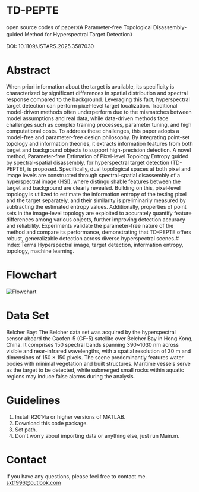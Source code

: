 # TD-PEPTE
open source codes of paper:《A Parameter-free Topological Disassembly-guided Method for Hyperspectral Target Detection》

DOI: 10.1109/JSTARS.2025.3587030

# Abstract
When priori information about the target is available, its specificity is characterized by significant differences in spatial distribution and spectral response compared to the background. Leveraging this fact, hyperspectral target detection can perform pixel-level target localization. Traditional model-driven methods often underperform due to the mismatches between model assumptions and real data, while data-driven methods face challenges such as complex training processes, parameter tuning, and high computational costs. To address these challenges, this paper adopts a model-free and parameter-free design philosophy. By integrating point-set topology and information theories, it extracts information features from both target and background objects to support high-precision detection. A novel method, Parameter-free Estimation of Pixel-level Topology Entropy guided by spectral-spatial disassembly, for hyperspectral target detection (TD-PEPTE), is proposed. Specifically, dual topological spaces at both pixel and image levels are constructed through spectral-spatial disassembly of a hyperspectral image (HSI), where distinguishable features between the target and background are clearly revealed. Building on this, pixel-level topology is utilized to estimate the information entropy of the testing pixel and the target separately, and their similarity is preliminarily measured by subtracting the estimated entropy values. Additionally, properties of point sets in the image-level topology are exploited to accurately quantify feature differences among various objects, further improving detection accuracy and reliability. Experiments validate the parameter-free nature of the method and compare its performance, demonstrating that TD-PEPTE offers robust, generalizable detection across diverse hyperspectral scenes.# Index Terms
Hyperspectral image, target detection, information entropy, topology, machine learning.
# Flowchart
![Flowchart](https://github.com/user-attachments/assets/54f718fe-e531-499c-be28-b02a78f8c3a4)
# Data Set
Belcher Bay: The Belcher data set was acquired by the hyperspectral sensor aboard the Gaofen-5 (GF-5) satellite over Belcher Bay in Hong Kong, China. It comprises 150 spectral bands spanning 390~1030 nm across visible and near-infrared wavelengths, with a spatial resolution of 30 m and dimensions of 150 × 150 pixels. The scene predominantly features water bodies with minimal vegetation and built structures. Maritime vessels serve as the target to be detected, while submerged small rocks within aquatic regions may induce false alarms during the analysis.
# Guidelines
1. Install R2014a or higher versions of MATLAB.
2. Download this code package.
3. Set path.
4. Don't worry about importing data or anything else, just run Main.m.
# Contact
If you have any questions, please feel free to contact me.
sxt1996@outlook.com
